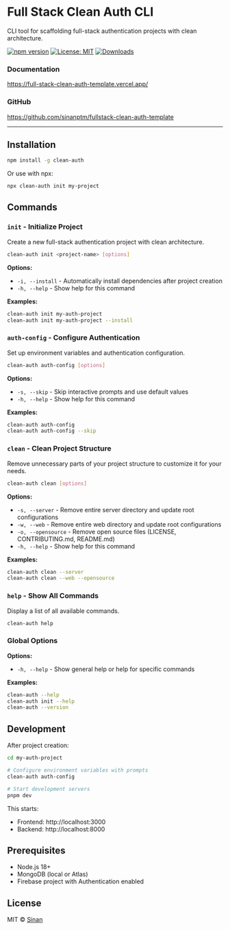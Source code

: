 # Full Stack Clean Auth CLI

CLI tool for scaffolding full-stack authentication projects with clean architecture.

[![npm version](https://img.shields.io/npm/v/clean-auth.svg)](https://www.npmjs.com/package/clean-auth)
[![License: MIT](https://img.shields.io/badge/License-MIT-blue.svg)](https://opensource.org/licenses/MIT)
[![Downloads](https://img.shields.io/npm/dm/clean-auth.svg)](https://www.npmjs.com/package/clean-auth)

### Documentation
https://full-stack-clean-auth-template.vercel.app/

### GitHub
https://github.com/sinanptm/fullstack-clean-auth-template

---

## Installation

```bash
npm install -g clean-auth
```

Or use with npx:
```bash
npx clean-auth init my-project
```

## Commands

### `init` - Initialize Project

Create a new full-stack authentication project with clean architecture.

```bash
clean-auth init <project-name> [options]
```

**Options:**
- `-i, --install` - Automatically install dependencies after project creation
- `-h, --help` - Show help for this command

**Examples:**
```bash
clean-auth init my-auth-project
clean-auth init my-auth-project --install
```

### `auth-config` - Configure Authentication

Set up environment variables and authentication configuration.

```bash
clean-auth auth-config [options]
```

**Options:**
- `-s, --skip` - Skip interactive prompts and use default values
- `-h, --help` - Show help for this command

**Examples:**
```bash
clean-auth auth-config
clean-auth auth-config --skip
```

### `clean` - Clean Project Structure

Remove unnecessary parts of your project structure to customize it for your needs.

```bash
clean-auth clean [options]
```

**Options:**
- `-s, --server` - Remove entire server directory and update root configurations
- `-w, --web` - Remove entire web directory and update root configurations  
- `-o, --opensource` - Remove open source files (LICENSE, CONTRIBUTING.md, README.md)
- `-h, --help` - Show help for this command

**Examples:**
```bash
clean-auth clean --server
clean-auth clean --web --opensource
```

### `help` - Show All Commands

Display a list of all available commands.

```bash
clean-auth help
```

### Global Options

**Options:**
- `-h, --help` - Show general help or help for specific commands

**Examples:**
```bash
clean-auth --help
clean-auth init --help
clean-auth --version
```

## Development

After project creation:

```bash
cd my-auth-project

# Configure environment variables with prompts
clean-auth auth-config

# Start development servers
pnpm dev
```

This starts:
- Frontend: http://localhost:3000
- Backend: http://localhost:8000

## Prerequisites

- Node.js 18+
- MongoDB (local or Atlas)
- Firebase project with Authentication enabled

## License

MIT © [Sinan](https://github.com/sinanptm)
